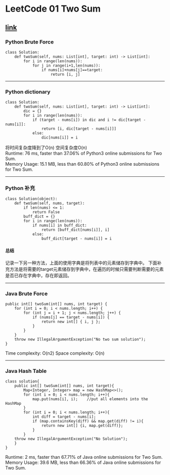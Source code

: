 # LeetCode 01 Two Sum
## [link](https://leetcode.com/problems/two-sum/)


### Python Brute Force
```
class Solution:
    def twoSum(self, nums: List[int], target: int) -> List[int]:
        for i in range(len(nums)):
            for j in range(i+1,len(nums)):
                if nums[i]+nums[j]==target:
                    return [i, j]
```

---

### Python dictionary
```
class Solution:
    def twoSum(self, nums: List[int], target: int) -> List[int]:
        dic = {}        
        for i in range(len(nums)):
            if (target - nums[i]) in dic and i != dic[target - nums[i]]:
                return [i, dic[target - nums[i]]]
            else:
                dic[nums[i]] = i
```

将时间复杂度降到了O(n) 空间复杂度O(n)  
Runtime: 76 ms, faster than 37.06% of Python3 online submissions for Two Sum.  
Memory Usage: 15.1 MB, less than 60.80% of Python3 online submissions for Two Sum.  

---
### Python 补充
```
class Solution(object):
    def twoSum(self, nums, target):
        if len(nums) <= 1:
            return False
        buff_dict = {}
        for i in range(len(nums)):
            if nums[i] in buff_dict:
                return [buff_dict[nums[i]], i]
            else:
                buff_dict[target - nums[i]] = i
```
#### 总结
记录一下另一种方法，上面的使用字典是将列表中的元素储存到字典中。
下面补充方法是将需要的target元素储存到字典中，在遍历的时候只需要判断需要的元素是否已存在字典中，存在即返回。

---

### Java Brute Force
```
public int[] twoSum(int[] nums, int target) {
    for (int i = 0; i < nums.length; i++) {
        for (int j = i + 1; j < nums.length; j++) {
            if (nums[j] == target - nums[i]) {
                return new int[] { i, j };
            }
        }
    }
    throw new IllegalArgumentException("No two sum solution");
}
```

Time complexity: O(n2)
Space complexity: O(n)

---

### Java Hash Table
```
class solution{
    public int[] twoSum(int[] nums, int target){
        Map<Integer, Integer> map = new HashMap<>();
        for (int i = 0; i < nums.length; i++){
            map.put(nums[i], i);    //put all elements into the HashMap
        }
        for (int i = 0; i < nums.length; i++){
            int diff = target - nums[i];
            if (map.containsKey(diff) && map.get(diff) != i){
                return new int[] {i, map.get(diff)};
            }
        }
    throw new IllegalArgumentException("No Solution");
    }
}
```
Runtime: 2 ms, faster than 67.71% of Java online submissions for Two Sum.
Memory Usage: 39.6 MB, less than 66.36% of Java online submissions for Two Sum.
